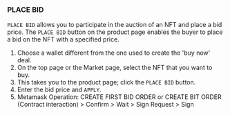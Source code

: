 ### PLACE BID

`PLACE BID` allows you to participate in the auction of an NFT and place a bid price. The `PLACE BID` button on the product page enables the buyer to place a bid on the NFT with a specified price.

1. Choose a wallet different from the one used to create the 'buy now' deal.
2. On the top page or the Market page, select the NFT that you want to buy.
3. This takes you to the product page; click the `PLACE BID` button.
4. Enter the bid price and `APPLY`.
5. Metamask Operation: CREATE FIRST BID ORDER or CREATE BIT ORDER (Contract interaction) > Confirm > Wait > Sign Request > Sign
